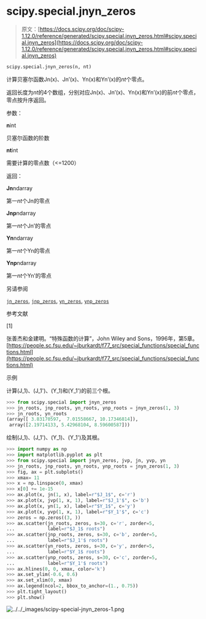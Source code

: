 # scipy.special.jnyn_zeros

> 原文：[https://docs.scipy.org/doc/scipy-1.12.0/reference/generated/scipy.special.jnyn_zeros.html#scipy.special.jnyn_zeros](https://docs.scipy.org/doc/scipy-1.12.0/reference/generated/scipy.special.jnyn_zeros.html#scipy.special.jnyn_zeros)

```py
scipy.special.jnyn_zeros(n, nt)
```

计算贝塞尔函数Jn(x)、Jn’(x)、Yn(x)和Yn’(x)的*nt*个零点。

返回长度为*nt*的4个数组，分别对应Jn(x)、Jn’(x)、Yn(x)和Yn’(x)的前*nt*个零点，零点按升序返回。

参数：

**n**int

贝塞尔函数的阶数

**nt**int

需要计算的零点数（<=1200）

返回：

**Jn**ndarray

第一*nt*个Jn的零点

**Jnp**ndarray

第一*nt*个Jn’的零点

**Yn**ndarray

第一*nt*个Yn的零点

**Ynp**ndarray

第一*nt*个Yn’的零点

另请参阅

[`jn_zeros`](scipy.special.jn_zeros.html#scipy.special.jn_zeros "scipy.special.jn_zeros"), [`jnp_zeros`](scipy.special.jnp_zeros.html#scipy.special.jnp_zeros "scipy.special.jnp_zeros"), [`yn_zeros`](scipy.special.yn_zeros.html#scipy.special.yn_zeros "scipy.special.yn_zeros"), [`ynp_zeros`](scipy.special.ynp_zeros.html#scipy.special.ynp_zeros "scipy.special.ynp_zeros")

参考文献

[1]

张善杰和金建明。“特殊函数的计算”，John Wiley and Sons，1996年，第5章。[https://people.sc.fsu.edu/~jburkardt/f77_src/special_functions/special_functions.html](https://people.sc.fsu.edu/~jburkardt/f77_src/special_functions/special_functions.html)

示例

计算\(J_1\)、\(J_1'\)、\(Y_1\)和\(Y_1'\)的前三个根。

```py
>>> from scipy.special import jnyn_zeros
>>> jn_roots, jnp_roots, yn_roots, ynp_roots = jnyn_zeros(1, 3)
>>> jn_roots, yn_roots
(array([ 3.83170597,  7.01558667, 10.17346814]),
 array([2.19714133, 5.42968104, 8.59600587])) 
```

绘制\(J_1\)、\(J_1'\)、\(Y_1\)、\(Y_1'\)及其根。

```py
>>> import numpy as np
>>> import matplotlib.pyplot as plt
>>> from scipy.special import jnyn_zeros, jvp, jn, yvp, yn
>>> jn_roots, jnp_roots, yn_roots, ynp_roots = jnyn_zeros(1, 3)
>>> fig, ax = plt.subplots()
>>> xmax= 11
>>> x = np.linspace(0, xmax)
>>> x[0] += 1e-15
>>> ax.plot(x, jn(1, x), label=r"$J_1$", c='r')
>>> ax.plot(x, jvp(1, x, 1), label=r"$J_1'$", c='b')
>>> ax.plot(x, yn(1, x), label=r"$Y_1$", c='y')
>>> ax.plot(x, yvp(1, x, 1), label=r"$Y_1'$", c='c')
>>> zeros = np.zeros((3, ))
>>> ax.scatter(jn_roots, zeros, s=30, c='r', zorder=5,
...            label=r"$J_1$ roots")
>>> ax.scatter(jnp_roots, zeros, s=30, c='b', zorder=5,
...            label=r"$J_1'$ roots")
>>> ax.scatter(yn_roots, zeros, s=30, c='y', zorder=5,
...            label=r"$Y_1$ roots")
>>> ax.scatter(ynp_roots, zeros, s=30, c='c', zorder=5,
...            label=r"$Y_1'$ roots")
>>> ax.hlines(0, 0, xmax, color='k')
>>> ax.set_ylim(-0.6, 0.6)
>>> ax.set_xlim(0, xmax)
>>> ax.legend(ncol=2, bbox_to_anchor=(1., 0.75))
>>> plt.tight_layout()
>>> plt.show() 
```

![../../_images/scipy-special-jnyn_zeros-1.png](../Images/827a311948dce722ab22412b57a5324e.png)
